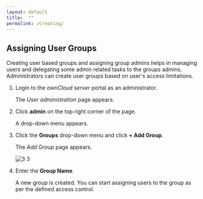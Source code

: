 ```yaml
---
layout: default
title:  ""
permalink: /Creating/
---
```


## Assigning User Groups

 Creating user based groups and assigning group admins helps in managing users and delegating some admin related tasks to the groups admins. Administrators can create user groups based on user's access limitations. 

 
1. Login to the _ownCloud server_ portal as an administrator.

   The _User administration_ page appears. 
  
2. Click **admin** on the top right corner of the page. 

   A drop-down menu appears. 
 
3. Click the **Groups** drop-down menu and click **+ Add Group**.

   The _Add Group_ page appears. 
   
   ![3 3](https://doc.owncloud.com/server/10.7/admin_manual/_images/configuration/user/users-page-group-tab.png)  
   
4. Enter the **Group Name**. 

   A new group is created. You can start assigning users to the group as per the defined access control.   
